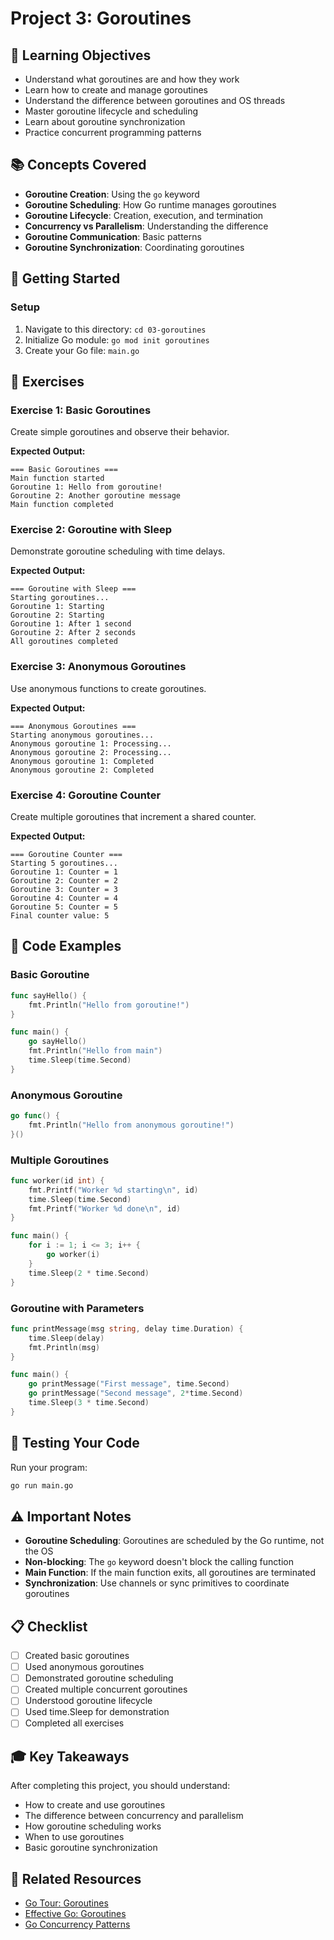 # Project 3: Goroutines

## 🎯 Learning Objectives

- Understand what goroutines are and how they work
- Learn how to create and manage goroutines
- Understand the difference between goroutines and OS threads
- Master goroutine lifecycle and scheduling
- Learn about goroutine synchronization
- Practice concurrent programming patterns

## 📚 Concepts Covered

- **Goroutine Creation**: Using the `go` keyword
- **Goroutine Scheduling**: How Go runtime manages goroutines
- **Goroutine Lifecycle**: Creation, execution, and termination
- **Concurrency vs Parallelism**: Understanding the difference
- **Goroutine Communication**: Basic patterns
- **Goroutine Synchronization**: Coordinating goroutines

## 🚀 Getting Started

### Setup
1. Navigate to this directory: `cd 03-goroutines`
2. Initialize Go module: `go mod init goroutines`
3. Create your Go file: `main.go`

## 📝 Exercises

### Exercise 1: Basic Goroutines
Create simple goroutines and observe their behavior.

**Expected Output:**
```
=== Basic Goroutines ===
Main function started
Goroutine 1: Hello from goroutine!
Goroutine 2: Another goroutine message
Main function completed
```

### Exercise 2: Goroutine with Sleep
Demonstrate goroutine scheduling with time delays.

**Expected Output:**
```
=== Goroutine with Sleep ===
Starting goroutines...
Goroutine 1: Starting
Goroutine 2: Starting
Goroutine 1: After 1 second
Goroutine 2: After 2 seconds
All goroutines completed
```

### Exercise 3: Anonymous Goroutines
Use anonymous functions to create goroutines.

**Expected Output:**
```
=== Anonymous Goroutines ===
Starting anonymous goroutines...
Anonymous goroutine 1: Processing...
Anonymous goroutine 2: Processing...
Anonymous goroutine 1: Completed
Anonymous goroutine 2: Completed
```

### Exercise 4: Goroutine Counter
Create multiple goroutines that increment a shared counter.

**Expected Output:**
```
=== Goroutine Counter ===
Starting 5 goroutines...
Goroutine 1: Counter = 1
Goroutine 2: Counter = 2
Goroutine 3: Counter = 3
Goroutine 4: Counter = 4
Goroutine 5: Counter = 5
Final counter value: 5
```

## 🔧 Code Examples

### Basic Goroutine
```go
func sayHello() {
    fmt.Println("Hello from goroutine!")
}

func main() {
    go sayHello()
    fmt.Println("Hello from main")
    time.Sleep(time.Second)
}
```

### Anonymous Goroutine
```go
go func() {
    fmt.Println("Hello from anonymous goroutine!")
}()
```

### Multiple Goroutines
```go
func worker(id int) {
    fmt.Printf("Worker %d starting\n", id)
    time.Sleep(time.Second)
    fmt.Printf("Worker %d done\n", id)
}

func main() {
    for i := 1; i <= 3; i++ {
        go worker(i)
    }
    time.Sleep(2 * time.Second)
}
```

### Goroutine with Parameters
```go
func printMessage(msg string, delay time.Duration) {
    time.Sleep(delay)
    fmt.Println(msg)
}

func main() {
    go printMessage("First message", time.Second)
    go printMessage("Second message", 2*time.Second)
    time.Sleep(3 * time.Second)
}
```

## 🧪 Testing Your Code

Run your program:
```bash
go run main.go
```

## ⚠️ Important Notes

- **Goroutine Scheduling**: Goroutines are scheduled by the Go runtime, not the OS
- **Non-blocking**: The `go` keyword doesn't block the calling function
- **Main Function**: If the main function exits, all goroutines are terminated
- **Synchronization**: Use channels or sync primitives to coordinate goroutines

## 📋 Checklist

- [ ] Created basic goroutines
- [ ] Used anonymous goroutines
- [ ] Demonstrated goroutine scheduling
- [ ] Created multiple concurrent goroutines
- [ ] Understood goroutine lifecycle
- [ ] Used time.Sleep for demonstration
- [ ] Completed all exercises

## 🎓 Key Takeaways

After completing this project, you should understand:
- How to create and use goroutines
- The difference between concurrency and parallelism
- How goroutine scheduling works
- When to use goroutines
- Basic goroutine synchronization

## 🔗 Related Resources

- [Go Tour: Goroutines](https://tour.golang.org/concurrency/1)
- [Effective Go: Goroutines](https://golang.org/doc/effective_go.html#goroutines)
- [Go Concurrency Patterns](https://blog.golang.org/concurrency-patterns)